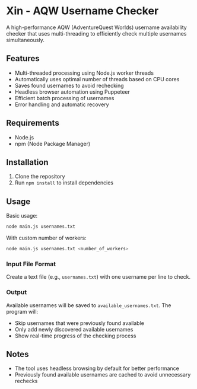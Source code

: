 # Xin - AQW Username Checker

A high-performance AQW (AdventureQuest Worlds) username availability checker that uses multi-threading to efficiently check multiple usernames simultaneously.

## Features

- Multi-threaded processing using Node.js worker threads
- Automatically uses optimal number of threads based on CPU cores
- Saves found usernames to avoid rechecking
- Headless browser automation using Puppeteer
- Efficient batch processing of usernames
- Error handling and automatic recovery

## Requirements

- Node.js
- npm (Node Package Manager)

## Installation

1. Clone the repository
2. Run `npm install` to install dependencies

## Usage

Basic usage:
```bash
node main.js usernames.txt
```

With custom number of workers:
```bash
node main.js usernames.txt <number_of_workers>
```

### Input File Format
Create a text file (e.g., `usernames.txt`) with one username per line to check.

### Output
Available usernames will be saved to `available_usernames.txt`. The program will:
- Skip usernames that were previously found available
- Only add newly discovered available usernames
- Show real-time progress of the checking process

## Notes
- The tool uses headless browsing by default for better performance
- Previously found available usernames are cached to avoid unnecessary rechecks

